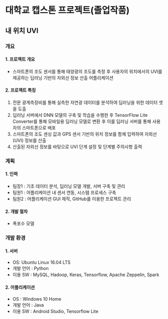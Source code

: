 # 대학교 캡스톤 프로젝트(졸업작품)
## 내 위치 UVI

### 개요
#### 1. 프로젝트 개요
 - 스마트폰의 조도 센서를 통해 태양광의 조도를 측정 후 사용자의 위치에서의 UVI를 제공하는 딥러닝 기반의 자외선 정보 산출 어플리케이션
#### 2. 프로젝트 특징
 1. 전문 광계측장비를 통해 실측한 자연광 데이터를 분석하여 딥러닝을 위한 데이터 셋을 도출
 2. 딥러닝 서버에서 DNN 모델의 구축 및 학습을 수행한 후 TensorFlow Lite Converter를 통해 모바일용 딥러닝 모델로 변환 후 이를 딥러닝 서버를 통해 사용자의 스마트폰으로 배포
 3. 스마트폰의 조도 센싱 값과 GPS 센서 기반의 위치 정보를 함께 입력하여 자외선(UVI) 정보를 산출
 4. 산출된 자외선 정보를 바탕으로 UVI 단계 설정 및 단계별 주의사항 출력

### 계획
#### 1. 인력
 - 팀장1 : 기초 데이터 분석, 딥러닝 모델 개발, 서버 구축 및 관리
 - 팀원1 : 어플리케이션 내 센서 연동, 시스템 프로세스 구축
 - 팀원2 : 어플리케이션 GUI 제작, GitHub를 이용한 프로젝트 관리
#### 2. 개발 절차
 - 폭포수 모델

### 개발 환경
#### 1. 서버
 - OS: Ubuntu Linux 16.04 LTS
 - 개발 언어 : Python
 - 이용 SW : MySQL, Hadoop, Keras, Tensorflow, Apache Zeppelin, Spark
#### 2. 어플리케이션
 - OS : Windows 10 Home
 - 개발 언어 : Java
 - 이용 SW : Android Studio, Tensorflow Lite
